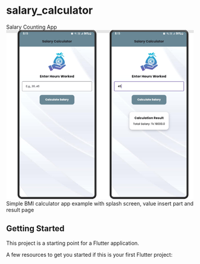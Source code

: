 # salary_calculator
Salary Counting App
![screenshot](assets/ss_salary_app.png)
Simple BMI calculator  app example with splash screen, value insert part  and result page

## Getting Started

This project is a starting point for a Flutter application.

A few resources to get you started if this is your first Flutter project:




